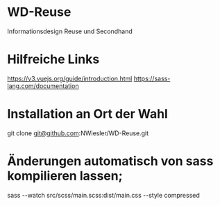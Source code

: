 # WD-Reuse
Informationsdesign Reuse und Secondhand 

# Hilfreiche Links
https://v3.vuejs.org/guide/introduction.html
https://sass-lang.com/documentation

# Installation an Ort der Wahl
git clone git@github.com:NWiesler/WD-Reuse.git

# Änderungen automatisch von sass kompilieren lassen;
sass --watch src/scss/main.scss:dist/main.css --style compressed